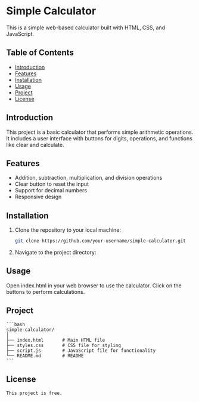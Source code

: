 # Simple Calculator

This is a simple web-based calculator built with HTML, CSS, and JavaScript.

## Table of Contents

- [Introduction](#introduction)
- [Features](#features)
- [Installation](#installation)
- [Usage](#usage)
- [Project](#Project)
- [License](#)

## Introduction

This project is a basic calculator that performs simple arithmetic operations. It includes a user interface with buttons for digits, operations, and functions like clear and calculate.

## Features

- Addition, subtraction, multiplication, and division operations
- Clear button to reset the input
- Support for decimal numbers
- Responsive design

## Installation

1. Clone the repository to your local machine:
   ```bash
   git clone https://github.com/your-username/simple-calculator.git
   ```

2. Navigate to the project directory:

## Usage

Open index.html in your web browser to use the calculator.
Click on the buttons to perform calculations.

## Project

    ```bash
    simple-calculator/
    │
    ├── index.html       # Main HTML file
    ├── styles.css       # CSS file for styling
    ├── script.js        # JavaScript file for functionality
    └── README.md        # README
    ```

## License

    This project is free.